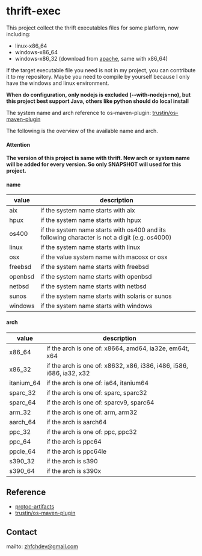 # thrift-exec

This project collect the thrift executables files for some platform, now including:

* linux-x86_64
* windows-x86_64
* windows-x86_32 (download from [apache](http://thrift.apache.org/download), same with x86_64)

If the target executable file you need is not in my project, you can contribute it to my repository. 
Maybe you need to compile by yourself because I only have the windows and linux environment.

**When do configuration, only nodejs is excluded (--with-nodejs=no), but this project best support Java, others like python should do local install**

The system name and arch reference to os-maven-plugin: [trustin/os-maven-plugin](https://github.com/trustin/os-maven-plugin)

The following is the overview of the available name and arch. 

#### Attention

**The version of this project is same with thrift. New arch or system name will be added for every version. So only SNAPSHOT will used for this project.**

#### name

value | description
---|---
aix | if the system name starts with aix
hpux | if the system name starts with hpux
os400 | if the system name starts with os400 and its following character is not a digit (e.g. os4000)
linux | if the system name starts with linux
osx | if the value system name with macosx or osx
freebsd | if the system name starts with freebsd
openbsd | if the system name starts with openbsd
netbsd | if the system name starts with netbsd
sunos | if the system name starts with solaris or sunos
windows | if the system name starts with windows

#### arch

value | description
---|---
x86_64 | if the arch is one of: x8664, amd64, ia32e, em64t, x64
x86_32 | if the arch is one of: x8632, x86, i386, i486, i586, i686, ia32, x32
itanium_64 | if the arch is one of: ia64, itanium64
sparc_32 | if the arch is one of: sparc, sparc32
sparc_64 | if the arch is one of: sparcv9, sparc64
arm_32 | if the arch is one of: arm, arm32
aarch_64 | if the arch is aarch64
ppc_32 | if the arch is one of: ppc, ppc32
ppc_64 | if the arch is ppc64
ppcle_64 | if the arch is ppc64le
s390_32 | if the arch is s390
s390_64 | if the arch is s390x

## Reference

* [protoc-artifacts](https://github.com/google/protobuf/tree/master/protoc-artifacts)
* [trustin/os-maven-plugin](https://github.com/trustin/os-maven-plugin)

## Contact

mailto: zhfchdev@gmail.com
